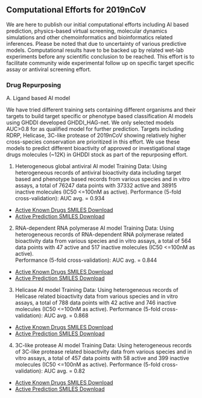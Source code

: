 ## Computational Efforts for 2019nCoV

We are here to publish our initial computational efforts including AI based prediction, physics-based virtual screening, molecular dynamics simulations and other chemoinformatics and bioinformatics related inferences. Please be noted that due to uncertainty of various predictive models. Computational results have to be backed up by related wet-lab experiments before any scientific conclusion to be reached. This effort is to facilitate community wide experimental follow up on specific target specific assay or antiviral screening effort. 

### Drug Repurposing 

A. Ligand based AI model

We have tried different training sets containing different organisms and their targets to build target specific or phenotype based classification AI models using GHDDI developed GHDDI_HAG-net. We only selected models AUC>0.8 for as qualified model for further prediction. Targets including RDRP, Helicase, 3C-like protease of 2019nCoV showing relatively higher cross-species conservation are prioritized in this effort.  We use these models to predict different bioactivity of approved or investigational stage drugs molecules (~12K) in GHDDI stock  as part of the repurposing effort. 


1. Heterogeneous global antiviral AI model
Training Data: Using heterogeneous records of antiviral bioactivity data including target based and phenotype based records from various species and in vitro assays, a total of 76247 data points with 37332 active and 38915 inactive molecules (IC50 <=100nM as active). 
Performance (5-fold cross-validation): AUC avg. = 0.934

* [Active Known Drugs SMILES Download](https://ghddiai.oss-cn-zhangjiakou.aliyuncs.com/file/)
* [Active Prediction SMILES Download](https://ghddiai.oss-cn-zhangjiakou.aliyuncs.com/file/)

2. RNA-dependent RNA polymerase AI model
Training Data: Using heterogeneous records of RNA-dependent RNA polymerase related bioactivity data from various species and in vitro assays, a total of 564 data points with 47 active and 517 inactive molecules (IC50 <=100nM as active).  
Performance (5-fold cross-validation): AUC avg. = 0.844 

* [Active Known Drugs SMILES Download](https://ghddiai.oss-cn-zhangjiakou.aliyuncs.com/file/)
* [Active Prediction SMILES Download](https://ghddiai.oss-cn-zhangjiakou.aliyuncs.com/file/)

3. Helicase AI model
Training Data: Using heterogeneous records of Helicase related bioactivity data from various species and in vitro assays, a total of 788 data points with 42 active and 746 inactive molecules (IC50 <=100nM as active). 
Performance (5-fold cross-validation): AUC avg. = 0.868

* [Active Known Drugs SMILES Download](https://ghddiai.oss-cn-zhangjiakou.aliyuncs.com/file/)
* [Active Prediction SMILES Download](https://ghddiai.oss-cn-zhangjiakou.aliyuncs.com/file/)

4. 3C-like protease AI model 
Training Data: Using heterogeneous records of 3C-like protease related bioactivity data from various species and in vitro assays, a total of 457 data points with 58 active and 399 inactive molecules (IC50 <=100nM as active). 
Performance (5-fold cross-validation): AUC avg. = 0.82 

* [Active Known Drugs SMILES Download](https://ghddiai.oss-cn-zhangjiakou.aliyuncs.com/file/)
* [Active Prediction SMILES Download](https://ghddiai.oss-cn-zhangjiakou.aliyuncs.com/file/)




